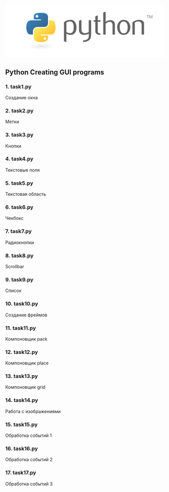 <img src="test.png"><br>

## Python  Creating GUI programs
### 1. task1.py 
Создание окна

### 2. task2.py 
Метки

### 3. task3.py 
Кнопки

### 4. task4.py 
Текстовые поля

### 5. task5.py
Текстовая область

### 6. task6.py
Чекбокс

### 7. task7.py
Радиокнопки

### 8. task8.py
Scrollbar

### 9. task9.py
Список

### 10. task10.py
Создание фреймов

### 11. task11.py
Компоновщик pack

### 12. task12.py
Компоновщик place

### 13. task13.py
Компоновщик grid

### 14. task14.py
Работа с изображениями

### 15. task15.py
Обработка событий 1

### 16. task16.py
Обработка событий 2

### 17. task17.py
Обработка событий 3